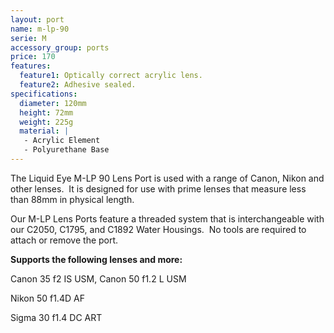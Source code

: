 ```yaml
---
layout: port
name: m-lp-90
serie: M
accessory_group: ports
price: 170
features:
  feature1: Optically correct acrylic lens.
  feature2: Adhesive sealed.
specifications:
  diameter: 120mm
  height: 72mm
  weight: 225g
  material: |
   - Acrylic Element
   - Polyurethane Base
---
```

The Liquid Eye M-LP 90 Lens Port is used with a range of Canon, Nikon and other lenses.  It is designed for use with prime lenses that measure less than 88mm in physical length.

Our M-LP Lens Ports feature a threaded system that is interchangeable with our C2050, C1795, and C1892 Water Housings.  No tools are required to attach or remove the port.

**Supports the following lenses and more:**

Canon	35 f2 IS USM, Canon	50 f1.2 L USM

Nikon	50 f1.4D AF

Sigma	30 f1.4 DC ART
